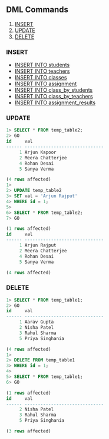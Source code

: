 ## DML Commands

1. [INSERT](#insert)
2. [UPDATE](#update)
3. [DELETE](#delete)

### INSERT

* [INSERT INTO students](./insert_students.sql)
* [INSERT INTO teachers](./insert_teachers.sql)
* [INSERT INTO classes](./insert_classes.sql)
* [INSERT INTO assignment](./insert_assignment.sql)
* [INSERT INTO class_by_students](./insert_class_by_students.sql)
* [INSERT INTO class_by_teachers](./insert_class_by_teachers.sql)
* [INSERT INTO assignment_results](./insert_assignment_results.sql)

### UPDATE

``` sql
1> SELECT * FROM temp_table2;
2> GO
id     val
------ ------------------------------
     1 Arjun Kapoor
     2 Meera Chatterjee
     4 Rohan Desai
     5 Sanya Verma

(4 rows affected)
1>
2> UPDATE temp_table2
3> SET val = 'Arjun Rajput'
4> WHERE id = 1;
5>
6> SELECT * FROM temp_table2;
7> GO

(1 rows affected)
id     val
------ ------------------------------
     1 Arjun Rajput
     2 Meera Chatterjee
     4 Rohan Desai
     5 Sanya Verma

(4 rows affected)
```

### DELETE

``` sql
1> SELECT * FROM temp_table1;
2> GO
id     val
------ ------------------------------
     1 Aarav Gupta
     2 Nisha Patel
     3 Rahul Sharma
     5 Priya Singhania

(4 rows affected)
1>
2> DELETE FROM temp_table1
3> WHERE id = 1;
4>
5> SELECT * FROM temp_table1;
6> GO

(1 rows affected)
id     val
------ ------------------------------
     2 Nisha Patel
     3 Rahul Sharma
     5 Priya Singhania

(3 rows affected)
```